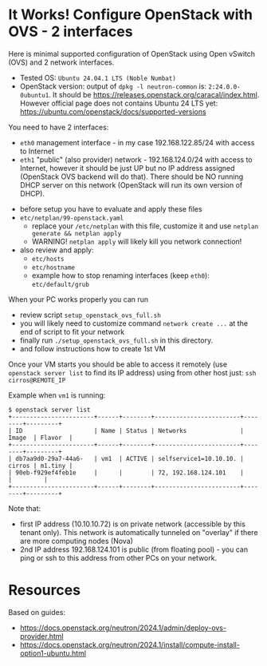 # It Works! Configure OpenStack with OVS - 2 interfaces

Here is minimal supported configuration of OpenStack using Open vSwitch (OVS) and 2 network interfaces.

- Tested OS: `Ubuntu 24.04.1 LTS (Noble Numbat)`
- OpenStack version: output of `dpkg -l neutron-common` is: `2:24.0.0-0ubuntu1`. It should
  be https://releases.openstack.org/caracal/index.html. However official page
  does not contains Ubuntu 24 LTS yet: https://ubuntu.com/openstack/docs/supported-versions


You need to have 2 interfaces:
* `eth0` management interface - in my case 192.168.122.85/24 with access to Internet
* `eth1` "public" (also provider) network - 192.168.124.0/24 with access to Internet, however
   it should be just UP but no IP address assigned (OpenStack OVS backend will do that).
   There should be NO running DHCP server on this network (OpenStack will run its own version of DHCP).

- before setup you have to evaluate and apply these files
- `etc/netplan/99-openstack.yaml`
  - replace your `/etc/netplan` with this file, customize it and use `netplan generate && netplan apply`
  - WARNING! `netplan apply` will likely kill you network connection!
- also review and apply:
  - `etc/hosts`
  - `etc/hostname`
  - example how to stop renaming interfaces (keep `eth0`): `etc/default/grub`

When your PC works properly you can run

- review script `setup_openstack_ovs_full.sh`
- you will likely need to customize command `network create ...` at the end of
  script to fit your network
- finally run `./setup_openstack_ovs_full.sh` in this directory.
- and follow instructions how to create 1st VM

Once your VM starts you should be able to access it remotely (use `openstack server list` to find its
IP address) using from other host just: `ssh cirros@REMOTE_IP`

Example when `vm1` is running:
```shell
$ openstack server list 
+-----------------------+------+--------+------------------------+--------+---------+
| ID                    | Name | Status | Networks               | Image  | Flavor  |
+-----------------------+------+--------+------------------------+--------+---------+
| db7aa9d0-29a7-44a6-   | vm1  | ACTIVE | selfservice1=10.10.10. | cirros | m1.tiny |
| 90eb-f929ef4feb1e     |      |        | 72, 192.168.124.101    |        |         |
+-----------------------+------+--------+------------------------+--------+---------+
```
Note that:
* first IP address (10.10.10.72) is on private network (accessible by 
  this tenant only). This network is automatically tunneled on "overlay"
  if there are more computing nodes (Nova)
* 2nd IP address 192.168.124.101 is public (from floating pool) - you 
  can ping or ssh to this address from other PCs on your network.

# Resources

Based on guides:
- https://docs.openstack.org/neutron/2024.1/admin/deploy-ovs-provider.html
- https://docs.openstack.org/neutron/2024.1/install/compute-install-option1-ubuntu.html
